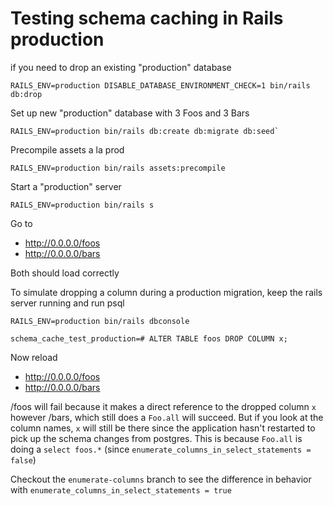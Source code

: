 # Testing schema caching in Rails production

if you need to drop an existing "production" database
```
RAILS_ENV=production DISABLE_DATABASE_ENVIRONMENT_CHECK=1 bin/rails db:drop
```

Set up new "production" database with 3 Foos and 3 Bars

```
RAILS_ENV=production bin/rails db:create db:migrate db:seed`
```

Precompile assets a la prod
``` 
RAILS_ENV=production bin/rails assets:precompile
```

Start a "production" server
```
RAILS_ENV=production bin/rails s
```

Go to
- http://0.0.0.0/foos
- http://0.0.0.0/bars

Both should load correctly

To simulate dropping a column during a production migration, keep the rails server running and run psql
```
RAILS_ENV=production bin/rails dbconsole
```

```
schema_cache_test_production=# ALTER TABLE foos DROP COLUMN x;
```

Now reload

- http://0.0.0.0/foos
- http://0.0.0.0/bars

/foos will fail because it makes a direct reference to the dropped column `x`
however /bars, which still does a `Foo.all` will succeed. But if you look at the column names, `x` will still be there since the application hasn't restarted to pick up the schema changes from postgres.
This is because `Foo.all` is doing a `select foos.*` (since `enumerate_columns_in_select_statements = false`)

Checkout the `enumerate-columns` branch to see the difference in behavior with `enumerate_columns_in_select_statements = true`
